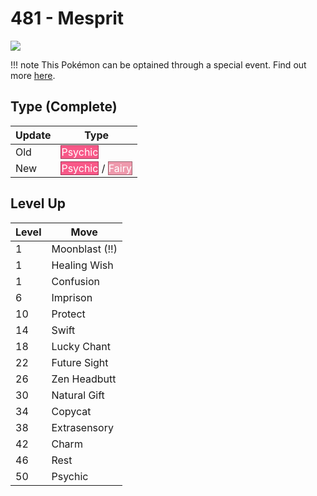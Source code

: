 # 481 - Mesprit
![][481]

!!! note
    This Pokémon can be optained through a special event. Find out more [here](../../special_events/#mesprit).

## Type (Complete)

Update | Type
---    | ---
Old    | <span style="color:white; background:#F85888; border: 1px solid #A13959">Psychic</span>
New    | <span style="color:white; background:#F85888; border: 1px solid #A13959">Psychic</span> / <span style="color:white; background:#EE99AC; border: 1px solid #9B6470">Fairy</span>

## Level Up

Level | Move
---   | ---
  1   | Moonblast (!!)
  1   | Healing Wish
  1   | Confusion
  6   | Imprison
 10   | Protect
 14   | Swift
 18   | Lucky Chant
 22   | Future Sight
 26   | Zen Headbutt
 30   | Natural Gift
 34   | Copycat
 38   | Extrasensory
 42   | Charm
 46   | Rest
 50   | Psychic



[481]: ../img/pokemon/481.png

